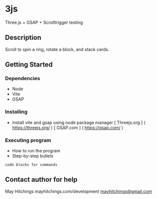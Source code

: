 

# 3js

Three.js + GSAP + Scrolltrigger testing

## Description

Scroll to spin a ring, rotate a block, and stack cards.

## Getting Started

### Dependencies

* Node
* Vite
* GSAP

### Installing

* install vite and gsap using node package manager
[ Threejs.org ] ( https://threejs.org/ )
[ GSAP.com ] ( https://gsap.com/ )

### Executing program

* How to run the program
* Step-by-step bullets
```
code blocks for commands
```

## Contact author for help

May Hitchings
mayhitchings.com/development
mayhitchings@gmail.com


